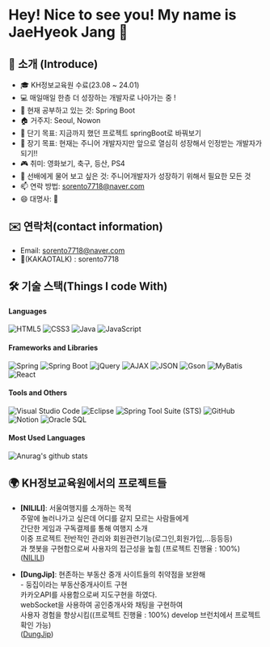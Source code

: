 # Hey! Nice to see you! My name is JaeHyeok Jang 👋
## 🙌 소개 (Introduce)
- 🎓 KH정보교육원 수료(23.08 ~ 24.01)
- 💻 매일매일 한층 더 성장하는 개발자로 나아가는 중 !  
- 🌱 현재 공부하고 있는 것: Spring Boot 
- 🏠 거주지: Seoul, Nowon
- 🎯 단기 목표: 지금까지 했던 프로젝트 springBoot로 바꿔보기 
- 🌟 장기 목표: 현재는 주니어 개발자지만 앞으로 열심히 성장해서 인정받는 개발자가 되기!!
- 🎮 취미: 영화보기, 축구, 등산, PS4
- 💬 선배에게 물어 보고 싶은 것: 주니어개발자가 성장하기 위해서 필요한 모든 것
- 📫 연락 방법: sorento7718@naver.com
- 😄 대명사: 👨
<!-- 나의정보 
 <details>
  <summary> 갑자기 왜 개발자가 하고싶은거야??🤔</summary>
  <br>

</details>
 
 <details>
  <summary> 향후 계획은 뭐야??🤔</summary>
  <br>

</details>

<details>
  <summary> 무슨 개발자가 되고 싶어?🤔</summary>
  <br>

</details>-->


## ✉️ 연락처(contact information)
- Email: sorento7718@naver.com
- 💬(KAKAOTALK) : sorento7718

  
## 🛠 기술 스택(Things I code With)

#### Languages
![HTML5](https://img.shields.io/badge/-HTML5-%23E34F26?style=flat&logo=html5&logoColor=white)
![CSS3](https://img.shields.io/badge/-CSS3-%231572B6?style=flat&logo=css3&logoColor=white)
![Java](https://img.shields.io/badge/-Java-%23ED8B00?style=flat&logo=java&logoColor=white)
![JavaScript](https://img.shields.io/badge/-JavaScript-%23F7DF1E?style=flat&logo=javascript&logoColor=black)

#### Frameworks and Libraries
![Spring](https://img.shields.io/badge/-Spring-%236DB33F?style=flat&logo=spring&logoColor=white)
![Spring Boot](https://img.shields.io/badge/Spring_Boot-6DB33F?style=flat&logo=spring-boot&logoColor=white)
![jQuery](https://img.shields.io/badge/-jQuery-%230769AD?style=flat&logo=jquery&logoColor=white)
![AJAX](https://img.shields.io/badge/-AJAX-%23404D59?style=flat)
![JSON](https://img.shields.io/badge/-JSON-%23000000?style=flat&logo=json&logoColor=white)
![Gson](https://img.shields.io/badge/-Gson-%23758A93?style=flat)
![MyBatis](https://img.shields.io/badge/-MyBatis-%23E34F26?style=flat)
![React](https://img.shields.io/badge/-React-%2361DAFB?style=flat&logo=react&logoColor=black)

#### Tools and Others
![Visual Studio Code](https://img.shields.io/badge/-VS%20Code-%23007ACC?style=flat&logo=visual-studio-code&logoColor=white)
![Eclipse](https://img.shields.io/badge/-Eclipse-%232C2255?style=flat&logo=eclipse-ide&logoColor=white)
![Spring Tool Suite (STS)](https://img.shields.io/badge/-Spring%20Tool%20Suite-%236DB33F?style=flat&logo=spring&logoColor=white)
![GitHub](https://img.shields.io/badge/-GitHub-%23181717?style=flat&logo=github&logoColor=white)
![Notion](https://img.shields.io/badge/-Notion-%23000000?style=flat&logo=notion&logoColor=white)
![Oracle SQL](https://img.shields.io/badge/-Oracle%20SQL-%23F80000?style=flat&logo=oracle&logoColor=white)

#### Most Used Languages
![Anurag's github stats](https://github-readme-stats.vercel.app/api?username=JaeHyeok718&show_icons=true&theme=tokyonight)





## 🌍 KH정보교육원에서의 프로젝트들

- **[NILILI]**: 서울여행지를 소개하는 목적  
주말에 놀러나가고 싶은데 어디를 갈지 모르는 사람들에게  
간단한 게임과 구독결제를 통해 여행지 소개   
이중 프로젝트 전반적인 관리와 회원관련기능(로그인,회원가입,...등등등)  
과 챗봇을 구현함으로써 사용자의 접근성을 높힘 (프로젝트 진행율 : 100%)  
 ([NILILI](https://github.com/JaeHyeok718/SemiProject))

- **[DungJip]**: 현존하는 부동산 중개 사이트들의 취약점을 보완해  
          -       둥집이라는 부동산중개사이트 구현  
                  카카오API를 사용함으로써 지도구현을 하였다.  
                  webSocket을 사용하여 공인중개사와 채팅을 구현하여  
                  사용자 경험을 향상시킴((프로젝트 진행율 : 100%) develop 브런치에서 프로젝트 확인 가능)  
              ([DungJip](https://github.com/JaeHyeok718/DungJip))
